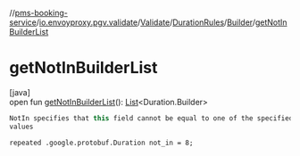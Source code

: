 //[pms-booking-service](../../../../../index.md)/[io.envoyproxy.pgv.validate](../../../index.md)/[Validate](../../index.md)/[DurationRules](../index.md)/[Builder](index.md)/[getNotInBuilderList](get-not-in-builder-list.md)

# getNotInBuilderList

[java]\
open fun [getNotInBuilderList](get-not-in-builder-list.md)(): [List](https://docs.oracle.com/en/java/javase/23/docs/api/java.base/java/util/List.html)&lt;Duration.Builder&gt;

```kotlin
NotIn specifies that this field cannot be equal to one of the specified
values

```
`repeated .google.protobuf.Duration not_in = 8;`